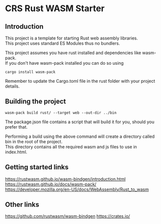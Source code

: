 # CRS Rust WASM Starter

## Introduction
This project is a template for starting Rust web assembly libraries.  
This project uses standard ES Modules thus no bundlers.

This project assumes you have rust installed and dependencies like wasm-pack.  
If you don't have wasm-pack installed you can do so using
```
cargo install wasm-pack
```

Remember to update the Cargo.toml file in the rust folder with your project details.

## Building the project
```
wasm-pack build rust/ --target web --out-dir ../bin
```

The package.json file contains a script that will build it for you, should you prefer that.

Performing a build using the above command will create a directory called bin in the root of the project.  
This directory contains all the required wasm and js files to use in index.html.

## Getting started links
https://rustwasm.github.io/wasm-bindgen/introduction.html  
https://rustwasm.github.io/docs/wasm-pack/  
https://developer.mozilla.org/en-US/docs/WebAssembly/Rust_to_wasm  

## Other links
https://github.com/rustwasm/wasm-bindgen
https://crates.io/
